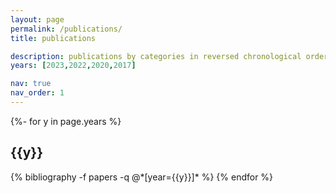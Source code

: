 ```yaml
---
layout: page
permalink: /publications/
title: publications

description: publications by categories in reversed chronological order. generated by jekyll-scholar.
years: [2023,2022,2020,2017]

nav: true
nav_order: 1
---
```

<!-- _pages/publications.md -->
<div class="publications">

{%- for y in page.years %}
  <h2 class="year">{{y}}</h2>
  {% bibliography -f papers -q @*[year={{y}}]* %}
{% endfor %}

</div>
